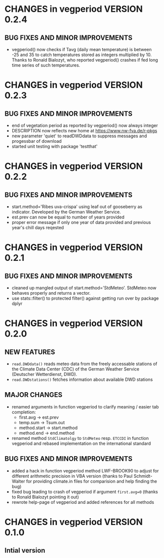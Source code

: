 # CHANGES in vegperiod VERSION 0.2.4

## BUG FIXES AND MINOR IMPROVEMENTS
* vegperiod() now checks if Tavg (daily mean temperature) is between -25 and 35 to catch temperatures stored as integers multiplied by 10. Thanks to Ronald Bialozyt, who reported vegperiod() crashes if fed long time series of such temperatures.



# CHANGES in vegperiod VERSION 0.2.3

## BUG FIXES AND MINOR IMPROVEMENTS
* end of vegetation period  as reported by vegperiod() now always integer
* DESCRIPTION now reflects new home at https://www.nw-fva.de/r-pkgs
* new parameter 'quiet' to readDWDdata to suppress messages and progessbar of download
* started unit testing with package 'testthat'



# CHANGES in vegperiod VERSION 0.2.2

## BUG FIXES AND MINOR IMPROVEMENTS
* start.method='Ribes uva-crispa' using leaf out of gooseberry as indicator. Developed by the German Weather Service.
* est.prev can now be equal to number of years provided
* proper error message if only one year of data provided and previous year's chill days reqested



# CHANGES in vegperiod VERSION 0.2.1

## BUG FIXES AND MINOR IMPROVEMENTS
* cleaned up mangled output of start.method='StdMeteo'. StdMeteo now behaves properly and returns a vector.
* use stats::filter() to protected filter() against getting run over by package dplyr



# CHANGES in vegperiod VERSION 0.2.0

## NEW FEATURES
* `read.DWDdata()` reads meteo data from the freely accessable stations of the Climate Data Center (CDC) of the German Weather Service (Deutscher Wetterdienst, DWD).
* `read.DWDstations()` fetches information about available DWD stations


## MAJOR CHANGES
* renamed arguments in function vegperiod to clarify meaning / easier tab completion:
    + first.avg -> est.prev 
    + temp.sum -> Tsum.out
    + method.start -> start.method
    + method.end -> end.method
* renamed method `StdClimatolgy` to `StdMeteo` resp. `ETCCDI` in function vegperiod and rebased implementation on the international standard

## BUG FIXES AND MINOR IMPROVEMENTS
* added a hack in function vegperiod method LWF-BROOK90 to adjust for different arithmetic precision in VBA version (thanks to Paul Schmidt-Walter for providing climate.in files for comparision and help finding the bug)
* fixed bug leading to crash of vegperiod if argument `first.avg=0` (thanks to Ronald Bialozyt pointing it out)
* rewrote help-page of vegperiod and added references for all methods



# CHANGES in vegperiod VERSION 0.1.0

## Intial version
